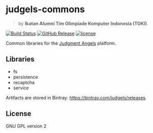 # judgels-commons

> by **Ikatan Alumni Tim Olimpiade Komputer Indonesia (TOKI)**.

[![Build Status](https://img.shields.io/travis/judgels-dev/judgels-commons/master.svg)](https://travis-ci.org/judgels-dev/judgels-commons)
[![GitHub Release](https://img.shields.io/github/tag/judgels-dev/judgels-commons.svg)](https://github.com/judgels-dev/judgels-commons/releases)
[![license](https://img.shields.io/github/license/judgels-dev/judgels-commons.svg)](https://github.com/judgels-dev/judgels-commons/blob/master/LICENSE.txt)

Common libraries for the [Judgment Angels](https://github.com/judgels-dev/judgels) platform.

## Libraries

- fs
- persistence
- recaptcha
- service

Artifacts are stored in Bintray: https://bintray.com/judgels/releases.

## License

GNU GPL version 2
